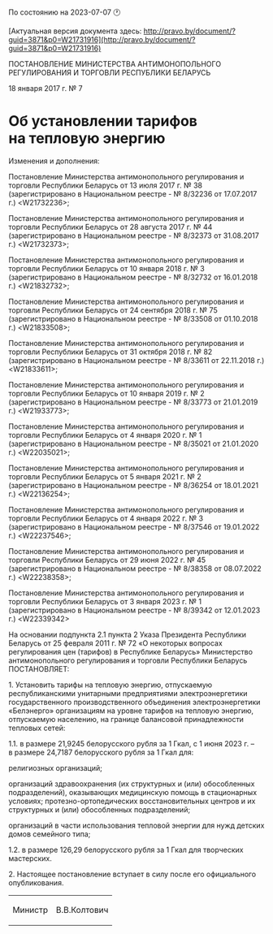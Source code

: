 По состоянию на 2023-07-07 &#x1F550;

[Актуальная версия документа здесь: http://pravo.by/document/?guid=3871&p0=W21731916](http://pravo.by/document/?guid=3871&p0=W21731916)

<p>ПОСТАНОВЛЕНИЕ МИНИСТЕРСТВА АНТИМОНОПОЛЬНОГО РЕГУЛИРОВАНИЯ И ТОРГОВЛИ РЕСПУБЛИКИ БЕЛАРУСЬ</p>
<p>18 января 2017 г. № 7</p>
<h1>Об установлении тарифов на тепловую энергию</h1>
<p>Изменения и дополнения:</p>
<p>Постановление Министерства антимонопольного регулирования и торговли Республики Беларусь от 13 июля 2017 г. № 38 (зарегистрировано в Национальном реестре - № 8/32236 от 17.07.2017 г.) &lt;W21732236&gt;;</p>
<p>Постановление Министерства антимонопольного регулирования и торговли Республики Беларусь от 28 августа 2017 г. № 44 (зарегистрировано в Национальном реестре - № 8/32373 от 31.08.2017 г.) &lt;W21732373&gt;;</p>
<p>Постановление Министерства антимонопольного регулирования и торговли Республики Беларусь от 10 января 2018 г. № 3 (зарегистрировано в Национальном реестре - № 8/32732 от 16.01.2018 г.) &lt;W21832732&gt;;</p>
<p>Постановление Министерства антимонопольного регулирования и торговли Республики Беларусь от 24 сентября 2018 г. № 75 (зарегистрировано в Национальном реестре - № 8/33508 от 01.10.2018 г.) &lt;W21833508&gt;;</p>
<p>Постановление Министерства антимонопольного регулирования и торговли Республики Беларусь от 31 октября 2018 г. № 82 (зарегистрировано в Национальном реестре - № 8/33611 от 22.11.2018 г.) &lt;W21833611&gt;;</p>
<p>Постановление Министерства антимонопольного регулирования и торговли Республики Беларусь от 10 января 2019 г. № 2 (зарегистрировано в Национальном реестре - № 8/33773 от 21.01.2019 г.) &lt;W21933773&gt;;</p>
<p>Постановление Министерства антимонопольного регулирования и торговли Республики Беларусь от 4 января 2020 г. № 1 (зарегистрировано в Национальном реестре - № 8/35021 от 21.01.2020 г.) &lt;W22035021&gt;;</p>
<p>Постановление Министерства антимонопольного регулирования и торговли Республики Беларусь от 5 января 2021 г. № 2 (зарегистрировано в Национальном реестре - № 8/36254 от 18.01.2021 г.) &lt;W22136254&gt;;</p>
<p>Постановление Министерства антимонопольного регулирования и торговли Республики Беларусь от 4 января 2022 г. № 3 (зарегистрировано в Национальном реестре - № 8/37546 от 19.01.2022 г.) &lt;W22237546&gt;;</p>
<p>Постановление Министерства антимонопольного регулирования и торговли Республики Беларусь от 29 июня 2022 г. № 45 (зарегистрировано в Национальном реестре - № 8/38358 от 08.07.2022 г.) &lt;W22238358&gt;;</p>
<p>Постановление Министерства антимонопольного регулирования и торговли Республики Беларусь от 3 января 2023 г. № 1 (зарегистрировано в Национальном реестре - № 8/39342 от 12.01.2023 г.) &lt;W22339342&gt;</p>
<p></p>
<p>На основании подпункта 2.1 пункта 2 Указа Президента Республики Беларусь от 25 февраля 2011 г. № 72 «О некоторых вопросах регулирования цен (тарифов) в Республике Беларусь» Министерство антимонопольного регулирования и торговли Республики Беларусь ПОСТАНОВЛЯЕТ:</p>
<p>1. Установить тарифы на тепловую энергию, отпускаемую республиканскими унитарными предприятиями электроэнергетики государственного производственного объединения электроэнергетики «Белэнерго» организациям на уровне тарифов на тепловую энергию, отпускаемую населению, на границе балансовой принадлежности тепловых сетей:</p>
<p>1.1. в размере 21,9245 белорусского рубля за 1 Гкал, с 1 июня 2023 г. – в размере 24,7187 белорусского рубля за 1 Гкал для:</p>
<p>религиозных организаций;</p>
<p>организаций здравоохранения (их структурных и (или) обособленных подразделений), оказывающих медицинскую помощь в стационарных условиях; протезно-ортопедических восстановительных центров и их структурных и (или) обособленных подразделений;</p>
<p>организаций в части использования тепловой энергии для нужд детских домов семейного типа;</p>
<p>1.2. в размере 126,29 белорусского рубля за 1 Гкал для творческих мастерских.</p>
<p>2. Настоящее постановление вступает в силу после его официального опубликования.</p>
<p></p>
<table><tr>
<td><p>Министр</p></td>
<td><p>В.В.Колтович</p></td>
</tr></table>
<p></p>